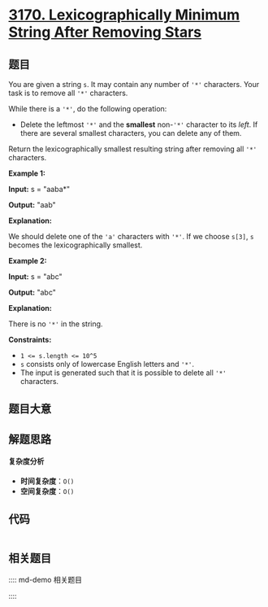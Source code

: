 # [3170. Lexicographically Minimum String After Removing Stars](https://leetcode.com/problems/lexicographically-minimum-string-after-removing-stars/)

## 题目

You are given a string `s`. It may contain any number of `'*'` characters.
Your task is to remove all `'*'` characters.

While there is a `'*'`, do the following operation:

- Delete the leftmost `'*'` and the **smallest** non-`'*'` character to its _left_. If there are several smallest characters, you can delete any of them.

Return the lexicographically smallest resulting string after removing all
`'*'` characters.

**Example 1:**

**Input:** s = "aaba\*"

**Output:** "aab"

**Explanation:**

We should delete one of the `'a'` characters with `'*'`. If we choose `s[3]`,
`s` becomes the lexicographically smallest.

**Example 2:**

**Input:** s = "abc"

**Output:** "abc"

**Explanation:**

There is no `'*'` in the string.

**Constraints:**

- `1 <= s.length <= 10^5`
- `s` consists only of lowercase English letters and `'*'`.
- The input is generated such that it is possible to delete all `'*'` characters.

## 题目大意

## 解题思路

#### 复杂度分析

- **时间复杂度**：`O()`
- **空间复杂度**：`O()`

## 代码

```javascript

```

## 相关题目

:::: md-demo 相关题目

::::
